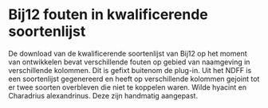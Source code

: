 # Bij12 fouten in kwalificerende soortenlijst
De download van de kwalificerende soortenlijst van Bij12 op het moment van ontwikkelen bevat verschillende fouten op gebied van naamgeving in verschillende kolommen. Dit is gefixt buitenom de plug-in. Uit het NDFF is een soortenlijst gegenereerd en heeft op verschillende kolommen gejoint tot er twee soorten overbleven die niet te koppelen waren. Wilde hyacint en Charadrius alexandrinus. Deze zijn handmatig aangepast.
